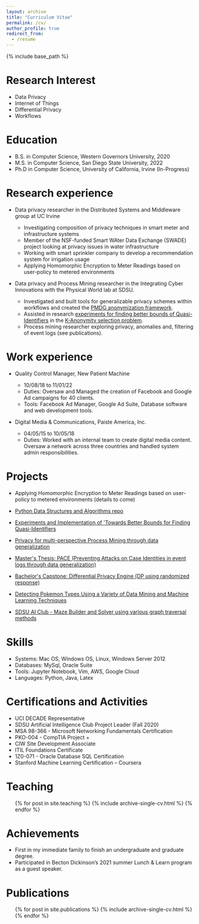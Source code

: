 ```yaml
---
layout: archive
title: "Curriculum Vitae"
permalink: /cv/
author_profile: true
redirect_from:
  - /resume
---
```


{% include base_path %}

Research Interest
======
* Data Privacy
* Internet of Things
* Differential Privacy
* Workflows

Education
======
* B.S. in Computer Science, Western Governors University, 2020 
* M.S. in Computer Science, San Diego State University, 2022 
* Ph.D in Computer Science, University of California, Irvine (In-Progress)

Research experience
======
* Data privacy researcher in the Distributed Systems and Middleware group at UC Irvine
  * Investigating composition of privacy techniques in smart meter and infrastructure systems
  * Member of the NSF-funded Smart WAter Data Exchange (SWADE) project looking at privacy issues in water infrastructure
  * Working with smart sprinkler company to develop a recommendation system for irrigation usage
  * Applying Homomorphic Encryption to Meter Readings based on user-policy to metered environments
  
* Data privacy and Process Mining researcher in the Integrating Cyber Innovations with the Physical World lab at SDSU.
  * Investigated and built tools for generalizable privacy schemes within workflows and created the [PMDG anonymization framework](https://https://github.com/Ryanhilde/PMDG_Framework).
  * Assisted in research [experiments for finding better bounds of Quasi-Identifiers](https://github.com/Ryanhilde/min_set_cover) in the [K-Anonymity selection problem](https://arxiv.org/abs/2211.13882).
  * Process mining researcher exploring privacy, anomalies and, filtering of event logs (see publications).

Work experience
======
* Quality Control Manager, New Patient Machine
  * 10/08/18 to 11/01/22
  * Duties: Oversaw and Managed the creation of Facebook and Google Ad campaigns for 40 clients.
  * Tools: Facebook Ad Manager, Google Ad Suite, Database software and web development tools.

* Digital Media & Communications, Paiste America, Inc.
  * 04/05/15 to 10/05/18
  * Duties:  Worked with an internal team to create digital media content. Oversaw a network across three countries and handled system admin responsibilities.
  
Projects
======
* Applying Homomorphic Encryption to Meter Readings based on user-policy to metered environments (details to come)

* [Python Data Structures and Algorithms repo](https://github.com/Ryanhilde/DS_and_Algs)

* [Experiments and Implementation of 'Towards Better Bounds for Finding Quasi-Identifiers](https://github.com/Ryanhilde/min_set_cover/tree/main)

* [Privacy for multi-perspective Process Mining through data generalization](https://github.com/Ryanhilde/PMDG_Framework)

* [Master's Thesis: PACE (Preventing Attacks on Case Identities in event logs through data generalization)](https://github.com/Ryanhilde/PACE_Framework)

* [Bachelor's Capstone: Differential Privacy Engine (DP using randomized response)](https://github.com/Ryanhilde/WGU-C964-Capstone)

* [Detecting Pokemon Types Using a Variety of Data Mining and Machine Learning Techniques](https://github.com/Ryanhilde/sdsu_data_mining_project)

* [SDSU AI Club - Maze Builder and Solver using various graph traversal methods](https://github.com/Ryanhilde/AI_Club_Maze_Builder)


Skills
======
* Systems: Mac OS, Windows OS, Linux, Windows Server 2012
* Databases: MySql, Oracle Suite
* Tools: Jupyter Notebook, Vim, AWS, Google Cloud
* Languages: Python, Java, Latex


  
Certifications and Activities
======
* UCI DECADE Representative 
* SDSU Artificial Intelligence Club Project Leader (Fall 2020)
* MSA 98-366 - Microsoft Networking Fundamentals Certification
* PKO-004 - CompTIA Project +
* CIW Site Development Associate
* ITIL Foundations Certificate
* 1Z0-071 - Oracle Database SQL Certification
* Stanford Machine Learning Certification – Coursera
  
Teaching
======
  <ul>{% for post in site.teaching %}
    {% include archive-single-cv.html %}
  {% endfor %}</ul>
  
Achievements
======
* First in my immediate family to finish an undergraduate and graduate degree. 
* Participated in Becton Dickinson’s 2021 summer Lunch & Learn program as a guest speaker.

Publications
======
  <ul>{% for post in site.publications %}
    {% include archive-single-cv.html %}
  {% endfor %}</ul>
